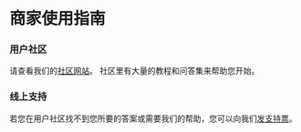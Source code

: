 商家使用指南
==========

### 用户社区

请查看我们的[社区网站](/community)。
社区里有大量的教程和问答集来帮助您开始。

### 线上支持

若您在用户社区找不到您所要的答案或需要我们的帮助，您可以向我们[发支持票](/tickets/management/create)。
